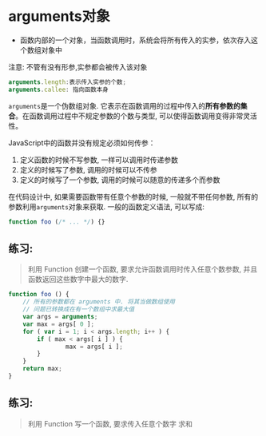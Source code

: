 # arguments对象

* 函数内部的一个对象，当函数调用时，系统会将所有传入的实参，依次存入这个数组对象中

注意: 不管有没有形参,实参都会被传入该对象

```js
arguments.length:表示传入实参的个数;
arguments.callee: 指向函数本身
```

`arguments`是一个伪数组对象. 它表示在函数调用的过程中传入的**所有参数的集合**。在函数调用过程中不规定参数的个数与类型, 可以使得函数调用变得非常灵活性。

JavaScript中的函数并没有规定必须如何传参：

1. 定义函数的时候不写参数, 一样可以调用时传递参数
2. 定义的时候写了参数, 调用的时候可以不传参
3. 定义的时候写了一个参数, 调用的时候可以随意的传递多个而参数

在代码设计中, 如果需要函数带有任意个参数的时候, 一般就不带任何参数, 所有的参数利用`arguments`对象来获取. 一般的函数定义语法, 可以写成:

```javascript
function foo (/* ... */) {}
```

## 练习:

> 利用 Function 创建一个函数, 要求允许函数调用时传入任意个数参数, 并且函数返回这些数字中最大的数字.

```javascript
function foo () {
    // 所有的参数都在 arguments 中. 将其当做数组使用
    // 问题已转换成在有一个数组中求最大值
    var args = arguments;
    var max = args[ 0 ];
    for ( var i = 1; i < args.length; i++ ) {
        if ( max < args[ i ] ) {
                max = args[ i ];
        }
    }
    return max;
}
```

## 练习:

> 利用 Function 写一个函数, 要求传入任意个数字 求和



